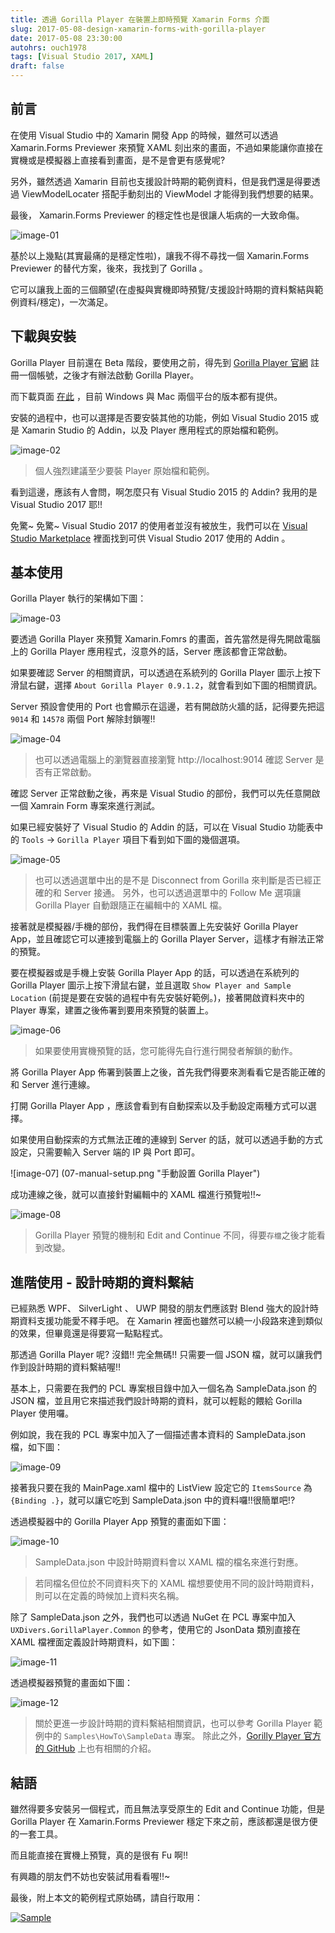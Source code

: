 ```yaml
---
title: 透過 Gorilla Player 在裝置上即時預覽 Xamarin Forms 介面
slug: 2017-05-08-design-xamarin-forms-with-gorilla-player
date: 2017-05-08 23:30:00
autohrs: ouch1978
tags: [Visual Studio 2017, XAML]
draft: false
---
```


## 前言

在使用 Visual Studio 中的 Xamarin 開發 App 的時候，雖然可以透過 Xamarin.Forms Previewer 來預覽 XAML 刻出來的畫面，不過如果能讓你直接在實機或是模擬器上直接看到畫面，是不是會更有感覺呢?

另外，雖然透過 Xamarin 目前也支援設計時期的範例資料，但是我們還是得要透過 ViewModelLocater 搭配手動刻出的 ViewModel 才能得到我們想要的結果。

最後， Xamarin.Forms Previewer 的穩定性也是很讓人垢病的一大致命傷。

![image-01](01-something-went-wrong.png "Xamarin.Forms 目前還是不太穩定")

基於以上幾點(其實最痛的是穩定性啦)，讓我不得不尋找一個 Xamarin.Forms Previewer 的替代方案，後來，我找到了 Gorilla 。

它可以讓我上面的三個願望(在虛擬與實機即時預覽/支援設計時期的資料繫結與範例資料/穩定)，一次滿足。

<!--truncate-->

## 下載與安裝

Gorilla Player 目前還在 Beta 階段，要使用之前，得先到 [Gorilla Player 官網][gorilla player official website] 註冊一個帳號，之後才有辦法啟動 Gorilla Player。

[gorilla player official website]: http://gorillaplayer.com/ "Gorilla Player 官網"

而下載頁面 [在此][gorilla player download page] ，目前 Windows 與 Mac 兩個平台的版本都有提供。

[gorilla player download page]: http://gorillaplayer.com/download.html "Gorilla Player 下載頁面"

安裝的過程中，也可以選擇是否要安裝其他的功能，例如 Visual Studio 2015 或是 Xamarin Studio 的 Addin，以及 Player 應用程式的原始檔和範例。

![image-02](02-install-gorilla-player-extras.png "Gorilla Player 擴充功能安裝畫面")

> 個人強烈建議至少要裝 Player 原始檔和範例。

看到這邊，應該有人會問，啊怎麼只有 Visual Studio 2015 的 Addin? 我用的是 Visual Studio 2017 耶!!

免驚~ 免驚~ Visual Studio 2017 的使用者並沒有被放生，我們可以在 [Visual Studio Marketplace][gorilla player visual studio addin] 裡面找到可供 Visual Studio 2017 使用的 Addin 。

[gorilla player visual studio addin]: https://marketplace.visualstudio.com/items?itemName=UXDivers.GorillaPlayerVisualStudioAddin "Gorilla Player Visual Studio Addin"

## 基本使用

Gorilla Player 執行的架構如下圖：

![image-03](03-architecture-of-gorilla-player.png "Gorilla Player 執行架構")

要透過 Gorilla Player 來預覽 Xamarin.Fomrs 的畫面，首先當然是得先開啟電腦上的 Gorilla Player 應用程式，沒意外的話，Server 應該都會正常啟動。

如果要確認 Server 的相關資訊，可以透過在系統列的 Gorilla Player 圖示上按下滑鼠右鍵，選擇 `About Gorilla Player 0.9.1.2`，就會看到如下圖的相關資訊。

Server 預設會使用的 Port 也會顯示在這邊，若有開啟防火牆的話，記得要先把這 `9014` 和 `14578` 兩個 Port 解除封鎖喔!!

![image-04](04-about-gorilla-player.png "About Gorilla Player 中提供的資訊")

> 也可以透過電腦上的瀏覽器直接瀏覽 http://localhost:9014 確認 Server 是否有正常啟動。

確認 Server 正常啟動之後，再來是 Visual Studio 的部份，我們可以先任意開啟一個 Xamrain Form 專案來進行測試。

如果已經安裝好了 Visual Studio 的 Addin 的話，可以在 Visual Studio 功能表中的 `Tools` -> `Gorilla Player` 項目下看到如下圖的幾個選項。

![image-05](05-gorilla-player-menu-in-visual-studio.png "Visual Studio 中的 Gorilla Player 選單")

> 也可以透過選單中出的是不是 Disconnect from Gorilla 來判斷是否已經正確的和 Server 接通。
> 另外，也可以透過選單中的 Follow Me 選項讓 Gorilla Player 自動跟隨正在編輯中的 XAML 檔。

接著就是模擬器/手機的部份，我們得在目標裝置上先安裝好 Gorilla Player App，並且確認它可以連接到電腦上的 Gorilla Player Server，這樣才有辦法正常的預覽。

要在模擬器或是手機上安裝 Gorilla Player App 的話，可以透過在系統列的 Gorilla Player 圖示上按下滑鼠右鍵，並且選取 `Show Player and Sample Location` (前提是要在安裝的過程中有先安裝好範例。)，接著開啟資料夾中的 Player 專案，建置之後佈署到要用來預覽的裝置上。

![image-06](06-install-gorilla-player-app.png "將 Gorilla Player App 安裝到虛擬機上")

> 如果要使用實機預覽的話，您可能得先自行進行開發者解鎖的動作。

將 Gorilla Player App 佈署到裝置上之後，首先我們得要來測看看它是否能正確的和 Server 進行連線。

打開 Gorilla Player App ，應該會看到有自動探索以及手動設定兩種方式可以選擇。

如果使用自動探索的方式無法正確的連線到 Server 的話，就可以透過手動的方式設定，只需要輸入 Server 端的 IP 與 Port 即可。

![image-07] (07-manual-setup.png "手動設置 Gorilla Player")

成功連線之後，就可以直接針對編輯中的 XAML 檔進行預覽啦!!~

![image-08](08-preview-with-gorilla-player.png "透過 Gorilla Player 預覽編輯中的使用者介面")

> Gorilla Player 預覽的機制和 Edit and Continue 不同，得要`存檔`之後才能看到改變。

## 進階使用 - 設計時期的資料繫結

已經熟悉 WPF、 SilverLight 、 UWP 開發的朋友們應該對 Blend 強大的設計時期資料支援功能愛不釋手吧。 在 Xamarin 裡面也雖然可以繞一小段路來達到類似的效果，但畢竟還是得要寫一點點程式。

那透過 Gorilla Player 呢? 沒錯!! 完全無碼!! 只需要一個 JSON 檔，就可以讓我們作到設計時期的資料繫結喔!!

基本上，只需要在我們的 PCL 專案根目錄中加入一個名為 SampleData.json 的 JSON 檔，並且用它來描述我們設計時期的資料，就可以輕鬆的餵給 Gorilla Player 使用囉。

例如說，我在我的 PCL 專案中加入了一個描述書本資料的 SampleData.json 檔，如下圖：

![image-09](09-sample-data-json.png "使用 SampleData.json 描述設計時期資料")

接著我只要在我的 MainPage.xaml 檔中的 ListView 設定它的 `ItemsSource` 為 `{Binding .}`，就可以讓它吃到 SampleData.json 中的資料囉!!很簡單吧!?

透過模擬器中的 Gorilla Player App 預覽的畫面如下圖：

![image-10](10-preview-with-sample-data-json.png "預覽 SampleData.json 資料繫結的結果")

> SampleData.json 中設計時期資料會以 XAML 檔的檔名來進行對應。

> 若同檔名但位於不同資料夾下的 XAML 檔想要使用不同的設計時期資料，則可以在定義的時候加上資料夾名稱。

除了 SampleData.json 之外，我們也可以透過 NuGet 在 PCL 專案中加入 `UXDivers.GorillaPlayer.Common` 的參考，使用它的 JsonData 類別直接在 XAML 檔裡面定義設計時期資料，如下圖：

![image-11](11-use-jsondata-class.png "使用 JsonData 類別定義設計時期資料")

透過模擬器預覽的畫面如下圖：

![image-12](12-preview-with-jsondata-class.png "預覽透過 JsonData 類別資料繫結的結果")

> 關於更進一步設計時期的資料繫結相關資訊，也可以參考 Gorilla Player 範例中的 `Samples\HowTo\SampleData` 專案。
> 除此之外，[Gorilly Player 官方的 GitHub][working with sample data] 上也有相關的介紹。

[working with sample data]: https://github.com/UXDivers/Gorilla-Player-Support/wiki/Working-with-sample-data "Working with sample data"

## 結語

雖然得要多安裝另一個程式，而且無法享受原生的 Edit and Continue 功能，但是 Gorilla Player 在 Xamarin.Forms Previewer 穩定下來之前，應該都還是很方便的一套工具。

而且能直接在實機上預覽，真的是很有 Fu 啊!!

有興趣的朋友們不妨也安裝試用看看喔!!~

最後，附上本文的範例程式原始碼，請自行取用：

[![Sample](/img/source-code.png)](https://github.com/Ouch1978/PlayXamarinFormsWithGorilla/)
